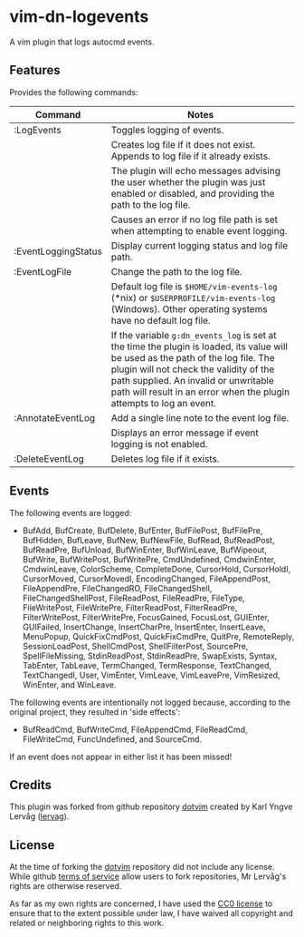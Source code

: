 # vim-dn-logevents #

A vim plugin that logs autocmd events.

## Features ##

Provides the following commands:

|Command            |Notes                                                   |
|-------------------|--------------------------------------------------------|
|:LogEvents         |Toggles logging of events.                              |
|                   |Creates log file if it does not exist. Appends to log file if it already exists.|
|                   |The plugin will echo messages advising the user whether the plugin was just enabled or disabled, and providing the path to the log file.|
|                   |Causes an error if no log file path is set when attempting to enable event logging.|
|:EventLoggingStatus|Display current logging status and log file path.       |
|:EventLogFile      |Change the path to the log file.                        |
|                   |Default log file is `$HOME/vim-events-log` (*nix) or `$USERPROFILE/vim-events-log` (Windows). Other operating systems have no default log file.|
|                   |If the variable `g:dn_events_log` is set at the time the plugin is loaded, its value will be used as the path of the log file. The plugin will not check the validity of the path supplied. An invalid or unwritable path will result in an error when the plugin attempts to log an event.|
|:AnnotateEventLog  |Add a single line note to the event log file.           |
|                   |Displays an error message if event logging is not enabled.|
|:DeleteEventLog    |Deletes log file if it exists.                          |

## Events ##

The following events are logged:

* BufAdd, BufCreate, BufDelete, BufEnter, BufFilePost, BufFilePre, BufHidden,
  BufLeave, BufNew, BufNewFile, BufRead, BufReadPost, BufReadPre, BufUnload,
  BufWinEnter, BufWinLeave, BufWipeout, BufWrite, BufWritePost, BufWritePre,
  CmdUndefined, CmdwinEnter, CmdwinLeave, ColorScheme, CompleteDone,
  CursorHold, CursorHoldI, CursorMoved, CursorMovedI, EncodingChanged,
  FileAppendPost, FileAppendPre, FileChangedRO, FileChangedShell,
  FileChangedShellPost, FileReadPost, FileReadPre, FileType, FileWritePost,
  FileWritePre, FilterReadPost, FilterReadPre, FilterWritePost, FilterWritePre,
  FocusGained, FocusLost, GUIEnter, GUIFailed, InsertChange, InsertCharPre,
  InsertEnter, InsertLeave, MenuPopup, QuickFixCmdPost, QuickFixCmdPre,
  QuitPre, RemoteReply, SessionLoadPost, ShellCmdPost, ShellFilterPost,
  SourcePre, SpellFileMissing, StdinReadPost, StdinReadPre, SwapExists, Syntax,
  TabEnter, TabLeave, TermChanged, TermResponse, TextChanged, TextChangedI,
  User, VimEnter, VimLeave, VimLeavePre, VimResized, WinEnter, and WinLeave.

The following events are intentionally not logged because, according to the
original project, they resulted in 'side effects':

* BufReadCmd, BufWriteCmd, FileAppendCmd, FileReadCmd, FileWriteCmd,
  FuncUndefined, and SourceCmd.

If an event does not appear in either list it has been missed!

## Credits ##

This plugin was forked from github repository
[dotvim](https://github.com/lervag/dotvim) created by Karl Yngve Lervåg
([lervag](https://github.com/lervag)).

## License ##

At the time of forking the [dotvim](https://github.com/lervag/dotvim)
repository did not include any license. While github [terms of
service](https://help.github.com/articles/github-terms-of-service/) allow users
to fork repositories, Mr Lervåg's rights are otherwise reserved.

As far as my own rights are concerned, I have used the [CC0
license](http://creativecommons.org/publicdomain/zero/1.0/) to ensure that to
the extent possible under law, I have waived all copyright and related or
neighboring rights to this work.
